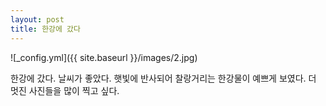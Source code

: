 ```yaml
---
layout: post
title: 한강에 갔다
---
```



![_config.yml]({{ site.baseurl }}/images/2.jpg)

한강에 갔다. 날씨가 좋았다.
햇빛에 반사되어 찰랑거리는 한강물이 예쁘게 보였다.
더 멋진 사진들을 많이 찍고 싶다.
